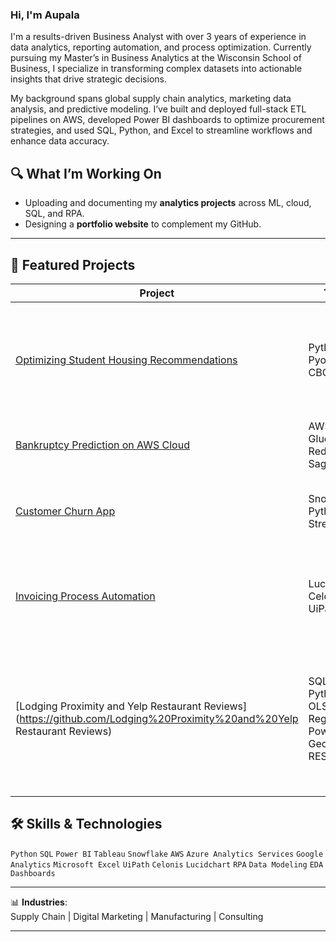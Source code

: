 ### Hi, I'm Aupala


I'm a results-driven Business Analyst with over 3 years of experience in data analytics, reporting automation, and process optimization. Currently pursuing my Master’s in Business Analytics at the Wisconsin School of Business, I specialize in transforming complex datasets into actionable insights that drive strategic decisions.

My background spans global supply chain analytics, marketing data analysis, and predictive modeling. I’ve built and deployed full-stack ETL pipelines on AWS, developed Power BI dashboards to optimize procurement strategies, and used SQL, Python, and Excel to streamline workflows and enhance data accuracy.

## 🔍 What I’m Working On
- Uploading and documenting my **analytics projects** across ML, cloud, SQL, and RPA.
- Designing a **portfolio website** to complement my GitHub.


---

## 📂 Featured Projects

| Project | Tools | Summary |
|---------|-------|---------|
| [Optimizing Student Housing Recommendations](https://github.com/aupala-b99/Optimizing-Student-Housing-Recommendations) | Python, Pyomo, CBC Solver | Designed recommendations for optimal student housing options based on constraints using Mixed Integer Linear Programming |
| [Bankruptcy Prediction on AWS Cloud](https://github.com/aupala-b99/Bankruptcy_Prediction) | AWS (S3, Glue, Redshift, SageMaker) | Built a cloud-native pipeline for bankruptcy prediction |
| [Customer Churn App](https://github.com/aupala-b99/Customer_Churn_App) | Snowflake, Python, Streamlit | Built a Streamlit application connected to Snowflake for customer churn analysis |
| [Invoicing Process Automation](https://github.com/aupala-b99/Invoicing-Process-Automation) | Lucidchart, Celonis, UiPath | Performed process mining, mapping, and RPA to streamline the invoicing step in the Order-to-Cash process |
| [Lodging Proximity and Yelp Restaurant Reviews](https://github.com/Lodging%20Proximity%20and%20Yelp Restaurant Reviews) | SQL, Python, OLS Regression, Power BI, Geopy, REST APIs | Analyzed how distance from hotels and vacation rentals affects Yelp restaurant reviews and ratings through geospatial analysis and regression models |


## 🛠️ Skills & Technologies

`Python` `SQL` `Power BI` `Tableau` `Snowflake` `AWS` `Azure Analytics Services` `Google Analytics`  `Microsoft Excel` 
`UiPath` `Celonis` `Lucidchart` `RPA` `Data Modeling` `EDA` `Dashboards`

---
📊 **Industries**:  
Supply Chain | Digital Marketing | Manufacturing | Consulting

---
